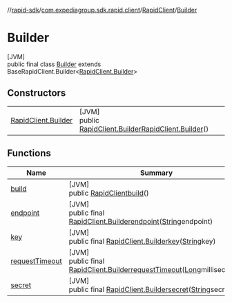 //[rapid-sdk](../../../../index.md)/[com.expediagroup.sdk.rapid.client](../../index.md)/[RapidClient](../index.md)/[Builder](index.md)

# Builder

[JVM]\
public final class [Builder](index.md) extends BaseRapidClient.Builder&lt;[RapidClient.Builder](index.md)&gt;

## Constructors

| | |
|---|---|
| [RapidClient.Builder](-rapid-client.-builder.md) | [JVM]<br>public [RapidClient.Builder](index.md)[RapidClient.Builder](-rapid-client.-builder.md)() |

## Functions

| Name | Summary |
|---|---|
| [build](build.md) | [JVM]<br>public [RapidClient](../index.md)[build](build.md)() |
| [endpoint](index.md#2052625140%2FFunctions%2F700308213) | [JVM]<br>public final [RapidClient.Builder](index.md)[endpoint](index.md#2052625140%2FFunctions%2F700308213)([String](https://docs.oracle.com/javase/8/docs/api/java/lang/String.html)endpoint) |
| [key](index.md#-659042354%2FFunctions%2F700308213) | [JVM]<br>public final [RapidClient.Builder](index.md)[key](index.md#-659042354%2FFunctions%2F700308213)([String](https://docs.oracle.com/javase/8/docs/api/java/lang/String.html)key) |
| [requestTimeout](index.md#1912912614%2FFunctions%2F700308213) | [JVM]<br>public final [RapidClient.Builder](index.md)[requestTimeout](index.md#1912912614%2FFunctions%2F700308213)([Long](https://docs.oracle.com/javase/8/docs/api/java/lang/Long.html)milliseconds) |
| [secret](index.md#195814863%2FFunctions%2F700308213) | [JVM]<br>public final [RapidClient.Builder](index.md)[secret](index.md#195814863%2FFunctions%2F700308213)([String](https://docs.oracle.com/javase/8/docs/api/java/lang/String.html)secret) |
